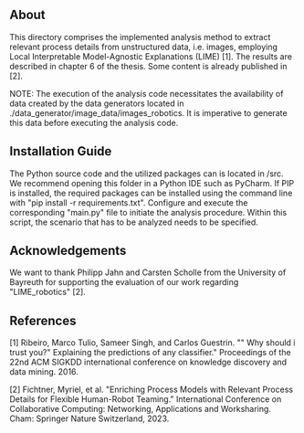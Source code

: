 ## About
This directory comprises the implemented analysis method to extract relevant process details from unstructured data, i.e. images, employing Local Interpretable Model-Agnostic Explanations (LIME) [1].
The results are described in chapter 6 of the thesis.
Some content is already published in [2].

NOTE: The execution of the analysis code necessitates the availability of data created by the data generators located in ./data_generator/image_data/images_robotics. It is imperative to generate this data before executing the analysis code.

## Installation Guide
The Python source code and the utilized packages can is located in /src.
We recommend opening this folder in a Python IDE such as PyCharm.
If PIP is installed, the required packages can be installed using the command line with "pip install -r requirements.txt".
Configure and execute the corresponding "main.py" file to initiate the analysis procedure. Within this script, the scenario that has to be analyzed needs to be specified.

## Acknowledgements
We want to thank Philipp Jahn and Carsten Scholle from the University of Bayreuth for supporting the evaluation of our work regarding "LIME_robotics" [2].

## References
[1] Ribeiro, Marco Tulio, Sameer Singh, and Carlos Guestrin. "" Why should i trust you?" Explaining the predictions of any classifier." Proceedings of the 22nd ACM SIGKDD international conference on knowledge discovery and data mining. 2016.

[2] Fichtner, Myriel, et al. "Enriching Process Models with Relevant Process Details for Flexible Human-Robot Teaming." International Conference on Collaborative Computing: Networking, Applications and Worksharing. Cham: Springer Nature Switzerland, 2023.